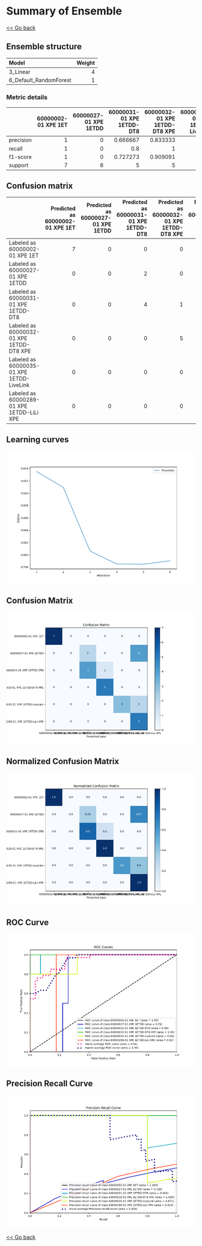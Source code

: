 # Summary of Ensemble

[<< Go back](../README.md)


## Ensemble structure
| Model                  |   Weight |
|:-----------------------|---------:|
| 3_Linear               |        4 |
| 6_Default_RandomForest |        1 |

### Metric details
|           |   60000002-01 XPE 1ET |   60000027-01 XPE 1ETDD |   60000031-01 XPE 1ETDD-DT8 |   60000032-01 XPE 1ETDD-DT8 XPE |   60000035-01 XPE 1ETDD-LiveLink |   60000289-01 XPE 1ETDD-LiLi XPE |   accuracy |   macro avg |   weighted avg |   logloss |
|:----------|----------------------:|------------------------:|----------------------------:|--------------------------------:|---------------------------------:|---------------------------------:|-----------:|------------:|---------------:|----------:|
| precision |                     1 |                       0 |                    0.666667 |                        0.833333 |                             1    |                         0.454545 |   0.727273 |    0.659091 |       0.65978  |  0.798472 |
| recall    |                     1 |                       0 |                    0.8      |                        1        |                             0.6  |                         1        |   0.727273 |    0.733333 |       0.727273 |  0.798472 |
| f1-score  |                     1 |                       0 |                    0.727273 |                        0.909091 |                             0.75 |                         0.625    |   0.727273 |    0.668561 |       0.668388 |  0.798472 |
| support   |                     7 |                       6 |                    5        |                        5        |                             5    |                         5        |   0.727273 |   33        |      33        |  0.798472 |


## Confusion matrix
|                                           |   Predicted as 60000002-01 XPE 1ET |   Predicted as 60000027-01 XPE 1ETDD |   Predicted as 60000031-01 XPE 1ETDD-DT8 |   Predicted as 60000032-01 XPE 1ETDD-DT8 XPE |   Predicted as 60000035-01 XPE 1ETDD-LiveLink |   Predicted as 60000289-01 XPE 1ETDD-LiLi XPE |
|:------------------------------------------|-----------------------------------:|-------------------------------------:|-----------------------------------------:|---------------------------------------------:|----------------------------------------------:|----------------------------------------------:|
| Labeled as 60000002-01 XPE 1ET            |                                  7 |                                    0 |                                        0 |                                            0 |                                             0 |                                             0 |
| Labeled as 60000027-01 XPE 1ETDD          |                                  0 |                                    0 |                                        2 |                                            0 |                                             0 |                                             4 |
| Labeled as 60000031-01 XPE 1ETDD-DT8      |                                  0 |                                    0 |                                        4 |                                            1 |                                             0 |                                             0 |
| Labeled as 60000032-01 XPE 1ETDD-DT8 XPE  |                                  0 |                                    0 |                                        0 |                                            5 |                                             0 |                                             0 |
| Labeled as 60000035-01 XPE 1ETDD-LiveLink |                                  0 |                                    0 |                                        0 |                                            0 |                                             3 |                                             2 |
| Labeled as 60000289-01 XPE 1ETDD-LiLi XPE |                                  0 |                                    0 |                                        0 |                                            0 |                                             0 |                                             5 |

## Learning curves
![Learning curves](learning_curves.png)
## Confusion Matrix

![Confusion Matrix](confusion_matrix.png)


## Normalized Confusion Matrix

![Normalized Confusion Matrix](confusion_matrix_normalized.png)


## ROC Curve

![ROC Curve](roc_curve.png)


## Precision Recall Curve

![Precision Recall Curve](precision_recall_curve.png)



[<< Go back](../README.md)

